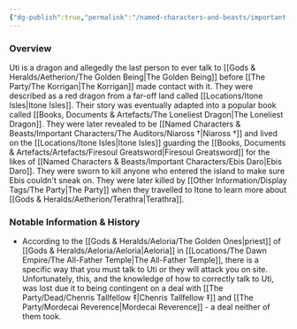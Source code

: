 ```yaml
---
{"dg-publish":true,"permalink":"/named-characters-and-beasts/important-characters/the-auditors/uti/","tags":["NPC","Important"],"updated":"2025-02-13T18:24:16.201+00:00"}
---
```


### Overview
Uti is a dragon and allegedly the last person to ever talk to [[Gods & Heralds/Aetherion/The Golden Being\|The Golden Being]] before [[The Party/The Korrigan\|The Korrigan]] made contact with it. They were described as a red dragon from a far-off land called [[Locations/Itone Isles\|Itone Isles]]. Their story was eventually adapted into a popular book called [[Books, Documents & Artefacts/The Loneliest Dragon\|The Loneliest Dragon]]. They were later revealed to be [[Named Characters & Beasts/Important Characters/The Auditors/Niaross †\|Niaross †]] and lived on the [[Locations/Itone Isles\|Itone Isles]] guarding the [[Books, Documents & Artefacts/Artefacts/Firesoul Greatsword\|Firesoul Greatsword]] for the likes of [[Named Characters & Beasts/Important Characters/Ebis Daro\|Ebis Daro]]. They were sworn to kill anyone who entered the island to make sure Ebis couldn't sneak on. They were later killed by [[Other Information/Display Tags/The Party\|The Party]] when they travelled to Itone to learn more about [[Gods & Heralds/Aetherion/Terathra\|Terathra]]. 

### Notable Information & History 
- According to the [[Gods & Heralds/Aeloria/The Golden Ones\|priest]] of [[Gods & Heralds/Aeloria/Aeloria\|Aeloria]] in [[Locations/The Dawn Empire/The All-Father Temple\|The All-Father Temple]], there is a specific way that you must talk to Uti or they will attack you on site. Unfortunately, this, and the knowledge of how to correctly talk to Uti, was lost due it to being contingent on a deal with [[The Party/Dead/Chenris Tallfellow ‡\|Chenris Tallfellow ‡]] and [[The Party/Mordecai Reverence\|Mordecai Reverence]] - a deal neither of them took.